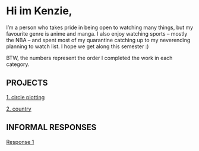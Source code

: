 

# Hi im Kenzie, 
I’m a person who takes pride in being open to watching many things, but my favourite genre is anime and manga. I also enjoy watching sports – mostly the NBA – and spent most of my quarantine catching up to my neverending planning to watch list. I hope we get along this semester :)

BTW, the numbers represent the order I completed the work in each category. 


## PROJECTS

[1. circle plotting](https://etkenzie.github.io/data100repository/challenge1.html)

[2. country](https://etkenzie.github.io/data100repository/zambia.html)

## INFORMAL RESPONSES

[Response 1](https://etkenzie.github.io/data100repository/response1.html)
